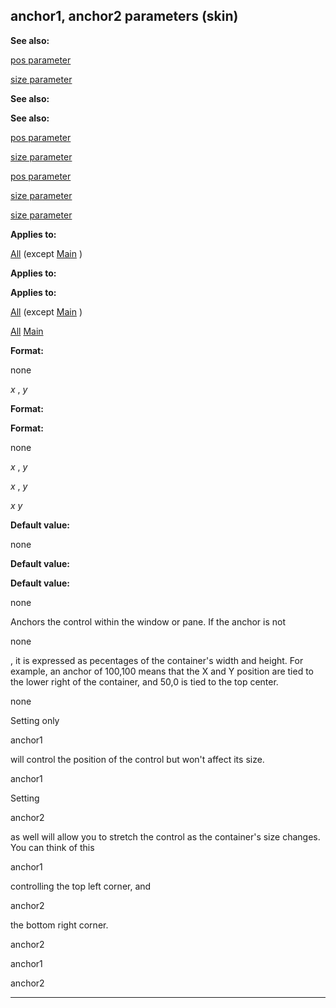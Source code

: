 

 anchor1, anchor2 parameters (skin)
------------------------------------




**See also:** 


[pos parameter](#/{skin}/param/pos) 

[size parameter](#/{skin}/param/size) 




**See also:** 

**See also:**

[pos parameter](#/{skin}/param/pos) 

[size parameter](#/{skin}/param/size) 


[pos parameter](#/{skin}/param/pos)

[size parameter](#/{skin}/param/size) 

[size parameter](#/{skin}/param/size)


**Applies to:** 


[All](#/{skin}/control) 
 (except
 [Main](#/{skin}/control/main) 
 )
 


**Applies to:** 

**Applies to:**

[All](#/{skin}/control) 
 (except
 [Main](#/{skin}/control/main) 
 )

[All](#/{skin}/control)
[Main](#/{skin}/control/main)


**Format:** 


 none
 
*x* 
 ,
 *y* 




**Format:** 

**Format:**

 none
 
*x* 
 ,
 *y* 



*x* 
 ,
 *y* 

*x*
*y*


**Default value:** 


 none
 


**Default value:** 

**Default value:**

 none


 Anchors the control within the window or pane. If the anchor is not
 
 none
 
 , it is expressed as pecentages of the container's width and height. For example, an anchor of 100,100 means that the X and Y position are tied to the lower right of the container, and 50,0 is tied to the top center.




 none


 Setting only
 
 anchor1
 
 will control the position of the control but won't affect its size.




 anchor1


 Setting
 
 anchor2
 
 as well will allow you to stretch the control as the container's size changes. You can think of this
 
 anchor1
 
 controlling the top left corner, and
 
 anchor2
 
 the bottom right corner.




 anchor2


 anchor1


 anchor2



---


